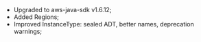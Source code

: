 * Upgraded to aws-java-sdk v1.6.12;
* Added Regions;
* Improved InstanceType: sealed ADT, better names, deprecation warnings;
